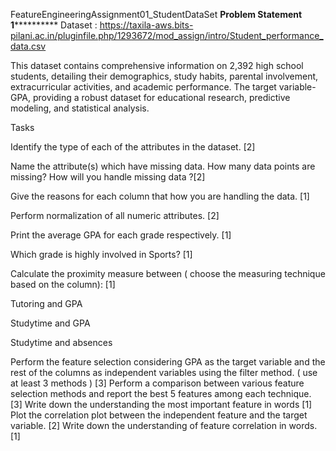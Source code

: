 FeatureEngineeringAssignment01_StudentDataSet
******************************Problem Statement 1****************************************
Dataset : https://taxila-aws.bits-pilani.ac.in/pluginfile.php/1293672/mod_assign/intro/Student_performance_data.csv 

This dataset contains comprehensive information on 2,392 high school students, detailing their demographics, study habits, parental involvement, extracurricular activities, and academic performance. The target variable- GPA, providing a robust dataset for educational research, predictive modeling, and statistical analysis.


Tasks

Identify the type of each of the attributes in the dataset.  [2]

Name the attribute(s) which have missing data. How many data points are missing? How will you handle missing data ?[2]

Give the reasons for each column that how you are handling the data. [1]

Perform normalization of all numeric attributes. [2]

Print the average GPA for each grade respectively. [1]

Which grade is highly involved in Sports? [1]

Calculate the proximity measure between ( choose the measuring technique based on the column): [1]

Tutoring and GPA

Studytime and GPA

Studytime and absences

Perform the feature selection considering GPA as the target variable and the rest of the columns as independent variables using the filter method.  ( use at least 3 methods ) [3]
Perform a comparison between various feature selection methods and report the best 5 features among each technique. [3]
Write down the understanding the most important feature in words [1]
  Plot the correlation plot between the independent feature and the target variable. [2]
Write down the understanding of feature correlation in words. [1]
